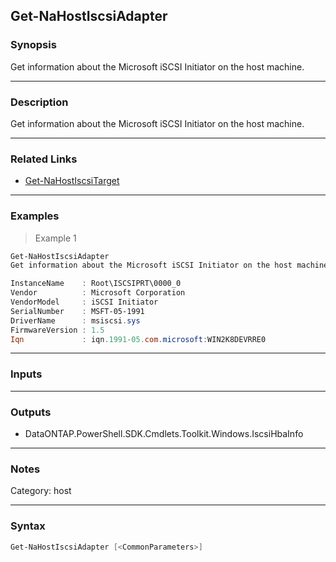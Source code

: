 Get-NaHostIscsiAdapter
----------------------

### Synopsis
Get information about the Microsoft iSCSI Initiator on the host machine.

---

### Description

Get information about the Microsoft iSCSI Initiator on the host machine.

---

### Related Links
* [Get-NaHostIscsiTarget](Get-NaHostIscsiTarget)

---

### Examples
> Example 1

```PowerShell
Get-NaHostIscsiAdapter
Get information about the Microsoft iSCSI Initiator on the host machine.

InstanceName    : Root\ISCSIPRT\0000_0
Vendor          : Microsoft Corporation
VendorModel     : iSCSI Initiator
SerialNumber    : MSFT-05-1991
DriverName      : msiscsi.sys
FirmwareVersion : 1.5
Iqn             : iqn.1991-05.com.microsoft:WIN2K8DEVRRE0

```

---

### Inputs

---

### Outputs
* DataONTAP.PowerShell.SDK.Cmdlets.Toolkit.Windows.IscsiHbaInfo

---

### Notes
Category: host

---

### Syntax
```PowerShell
Get-NaHostIscsiAdapter [<CommonParameters>]
```
